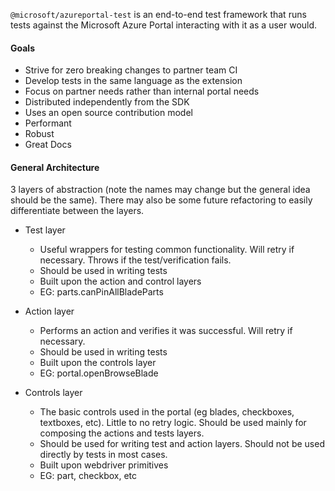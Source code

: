 <!-- markdownlint-disable MD041 REASON: File assembled with GitDown -->

`@microsoft/azureportal-test` is an end-to-end test framework that runs tests against the Microsoft Azure Portal interacting with it as a user would.

#### Goals

- Strive for zero breaking changes to partner team CI
- Develop tests in the same language as the extension
- Focus on partner needs rather than internal portal needs
- Distributed independently from the SDK
- Uses an open source contribution model
- Performant
- Robust
- Great Docs

#### General Architecture

3 layers of abstraction (note the names may change but the general idea should be the same). There may also be some future refactoring to easily differentiate between the layers.

- Test layer

  - Useful wrappers for testing common functionality. Will retry if necessary. Throws if the test/verification fails.
  - Should be used in writing tests
  - Built upon the action and control layers
  - EG: parts.canPinAllBladeParts

- Action layer

  - Performs an action and verifies it was successful. Will retry if necessary.
  - Should be used in writing tests
  - Built upon the controls layer
  - EG: portal.openBrowseBlade

- Controls layer

  - The basic controls used in the portal (eg blades, checkboxes, textboxes, etc). Little to no retry logic. Should be used mainly for composing the actions and tests layers.
  - Should be used for writing test and action layers. Should not be used directly by tests in most cases.
  - Built upon webdriver primitives
  - EG: part, checkbox, etc
